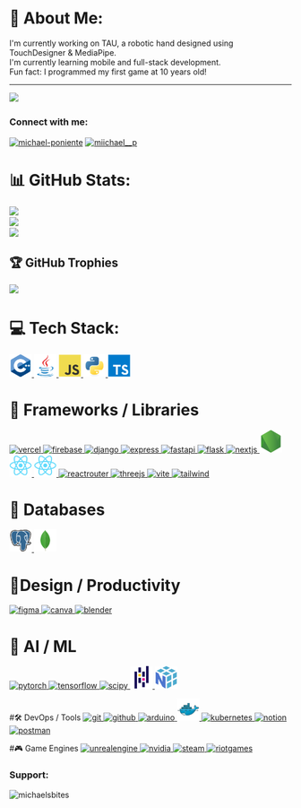 # 💫 About Me:
I'm currently working on TAU, a robotic hand designed using TouchDesigner & MediaPipe.<br>I'm currently learning mobile and full-stack development.<br>Fun fact: I programmed my first game at 10 years old!

---
[![](https://visitcount.itsvg.in/api?id=yourfavoriteneighborhoodpochacco&icon=1&color=0)](https://visitcount.itsvg.in)

<h3 align="left">Connect with me:</h3>
<p align="left">
<a href="https://linkedin.com/in/michael-poniente" target="blank"><img align="center" src="https://raw.githubusercontent.com/rahuldkjain/github-profile-readme-generator/master/src/images/icons/Social/linked-in-alt.svg" alt="michael-poniente" height="30" width="40" /></a>
<a href="https://instagram.com/miichael__p" target="blank"><img align="center" src="https://raw.githubusercontent.com/rahuldkjain/github-profile-readme-generator/master/src/images/icons/Social/instagram.svg" alt="miichael__p" height="30" width="40" /></a>
</p>

# 📊 GitHub Stats:
![](https://github-readme-stats.vercel.app/api?username=yourfavoriteneighborhoodpochacco&theme=tokyonight&hide_border=false&include_all_commits=true&count_private=true)<br/>
![](https://nirzak-streak-stats.vercel.app/?user=yourfavoriteneighborhoodpochacco&theme=tokyonight&hide_border=false)<br/>
![](https://github-readme-stats.vercel.app/api/top-langs/?username=yourfavoriteneighborhoodpochacco&theme=tokyonight&hide_border=false&include_all_commits=true&count_private=true&layout=compact)

## 🏆 GitHub Trophies
![](https://github-profile-trophy.vercel.app/?username=yourfavoriteneighborhoodpochacco&theme=dracula&no-frame=false&no-bg=true&margin-w=4)


<p align="left"> 

  # 💻 Tech Stack:
  <a href="https://isocpp.org/" target="_blank" rel="noreferrer"> 
    <img src="https://raw.githubusercontent.com/devicons/devicon/master/icons/cplusplus/cplusplus-original.svg" alt="cplusplus" width="40" height="40"/> 
  </a> 
  <a href="https://www.java.com" target="_blank" rel="noreferrer"> 
    <img src="https://raw.githubusercontent.com/devicons/devicon/master/icons/java/java-original.svg" alt="java" width="40" height="40"/> 
  </a> 
  <a href="https://developer.mozilla.org/en-US/docs/Web/JavaScript" target="_blank" rel="noreferrer"> 
    <img src="https://raw.githubusercontent.com/devicons/devicon/master/icons/javascript/javascript-original.svg" alt="javascript" width="40" height="40"/> 
  </a> 
  <a href="https://www.python.org" target="_blank" rel="noreferrer"> 
    <img src="https://raw.githubusercontent.com/devicons/devicon/master/icons/python/python-original.svg" alt="python" width="40" height="40"/> 
  </a> 
  <a href="https://www.typescriptlang.org/" target="_blank" rel="noreferrer"> 
    <img src="https://raw.githubusercontent.com/devicons/devicon/master/icons/typescript/typescript-original.svg" alt="typescript" width="40" height="40"/> 
  </a> 

# 📖 Frameworks / Libraries
  <a href="https://vercel.com/" target="_blank" rel="noreferrer"> 
    <img src="https://assets.vercel.com/image/upload/v1662130559/front/favicon/vercel/180x180.png" alt="vercel" width="40" height="40"/> 
  </a> 
  <a href="https://firebase.google.com/" target="_blank" rel="noreferrer"> 
    <img src="https://www.vectorlogo.zone/logos/firebase/firebase-icon.svg" alt="firebase" width="40" height="40"/> 
  </a> 
  <a href="https://www.djangoproject.com/" target="_blank" rel="noreferrer"> 
    <img src="https://cdn.worldvectorlogo.com/logos/django.svg" alt="django" width="40" height="40"/> 
  </a> 
  <a href="https://expressjs.com" target="_blank" rel="noreferrer"> 
    <img src="https://img.shields.io/badge/express.js-%23404d59.svg?style=flat-square&logo=express&logoColor=%2361DAFB" alt="express" width="40" height="40"/> 
  </a> 
  <a href="https://fastapi.tiangolo.com/" target="_blank" rel="noreferrer"> 
    <img src="https://cdn.worldvectorlogo.com/logos/fastapi-1.svg" alt="fastapi" width="40" height="40"/> 
  </a> 
  <a href="https://flask.palletsprojects.com/" target="_blank" rel="noreferrer"> 
    <img src="https://img.shields.io/badge/flask-%23000.svg?style=flat-square&logo=flask&logoColor=white" alt="flask" width="40" height="40"/> 
  </a> 
  <a href="https://nextjs.org/" target="_blank" rel="noreferrer"> 
    <img src="https://img.shields.io/badge/Next-black?style=flat-square&logo=next.js&logoColor=white" alt="nextjs" width="40" height="40"/> 
  </a> 
  <a href="https://nodejs.org" target="_blank" rel="noreferrer"> 
    <img src="https://raw.githubusercontent.com/devicons/devicon/master/icons/nodejs/nodejs-original.svg" alt="nodejs" width="40" height="40"/> 
  </a> 
  <a href="https://react.dev/" target="_blank" rel="noreferrer"> 
    <img src="https://raw.githubusercontent.com/devicons/devicon/master/icons/react/react-original.svg" alt="react" width="40" height="40"/> 
  </a> 
  <a href="https://reactnative.dev/" target="_blank" rel="noreferrer"> 
    <img src="https://raw.githubusercontent.com/devicons/devicon/master/icons/react/react-original.svg" alt="reactnative" width="40" height="40"/> 
  </a> 
  <a href="https://reactrouter.com/" target="_blank" rel="noreferrer"> 
    <img src="https://img.shields.io/badge/React_Router-CA4245?style=flat-square&logo=react-router&logoColor=white" alt="reactrouter" width="40" height="40"/> 
  </a> 
  <a href="https://threejs.org/" target="_blank" rel="noreferrer"> 
    <img src="https://img.shields.io/badge/threejs-black?style=flat-square&logo=three.js&logoColor=white" alt="threejs" width="40" height="40"/> 
  </a> 
  <a href="https://vitejs.dev/" target="_blank" rel="noreferrer"> 
    <img src="https://vitejs.dev/logo.svg" alt="vite" width="40" height="40"/> 
  </a> 
  <a href="https://tailwindcss.com/" target="_blank" rel="noreferrer"> 
    <img src="https://www.vectorlogo.zone/logos/tailwindcss/tailwindcss-icon.svg" alt="tailwind" width="40" height="40"/> 
  </a> 

 # 🔢 Databases
  <a href="https://www.postgresql.org" target="_blank" rel="noreferrer"> 
    <img src="https://raw.githubusercontent.com/devicons/devicon/master/icons/postgresql/postgresql-original.svg" alt="postgresql" width="40" height="40"/> 
  </a> 
  <a href="https://www.mongodb.com/" target="_blank" rel="noreferrer"> 
    <img src="https://raw.githubusercontent.com/devicons/devicon/master/icons/mongodb/mongodb-original.svg" alt="mongodb" width="40" height="40"/> 
  </a> 

# 🎨Design / Productivity 
  <a href="https://www.figma.com/" target="_blank" rel="noreferrer"> 
    <img src="https://www.vectorlogo.zone/logos/figma/figma-icon.svg" alt="figma" width="40" height="40"/> 
  </a> 
  <a href="https://www.canva.com/" target="_blank" rel="noreferrer"> 
    <img src="https://img.shields.io/badge/Canva-%2300C4CC.svg?style=flat-square&logo=Canva&logoColor=white" alt="canva" width="40" height="40"/> 
  </a> 
  <a href="https://www.blender.org/" target="_blank" rel="noreferrer"> 
    <img src="https://download.blender.org/branding/community/blender_community_badge_white.svg" alt="blender" width="40" height="40"/> 
  </a> 

# 🤖 AI / ML
  <a href="https://pytorch.org/" target="_blank" rel="noreferrer"> 
    <img src="https://www.vectorlogo.zone/logos/pytorch/pytorch-icon.svg" alt="pytorch" width="40" height="40"/> 
  </a> 
  <a href="https://www.tensorflow.org" target="_blank" rel="noreferrer"> 
    <img src="https://www.vectorlogo.zone/logos/tensorflow/tensorflow-icon.svg" alt="tensorflow" width="40" height="40"/> 
  </a> 
  <a href="https://scipy.org/" target="_blank" rel="noreferrer"> 
    <img src="https://img.shields.io/badge/SciPy-%230C55A5.svg?style=flat-square&logo=scipy&logoColor=%white" alt="scipy" width="40" height="40"/> 
  </a> 
  <a href="https://pandas.pydata.org/" target="_blank" rel="noreferrer"> 
    <img src="https://raw.githubusercontent.com/devicons/devicon/master/icons/pandas/pandas-original.svg" alt="pandas" width="40" height="40"/> 
  </a> 
  <a href="https://numpy.org/" target="_blank" rel="noreferrer"> 
    <img src="https://raw.githubusercontent.com/devicons/devicon/master/icons/numpy/numpy-original.svg" alt="numpy" width="40" height="40"/> 
  </a> 

#🛠️ DevOps / Tools
  <a href="https://git-scm.com/" target="_blank" rel="noreferrer"> 
    <img src="https://www.vectorlogo.zone/logos/git-scm/git-scm-icon.svg" alt="git" width="40" height="40"/> 
  </a> 
  <a href="https://github.com/" target="_blank" rel="noreferrer"> 
    <img src="https://img.shields.io/badge/github-%23121011.svg?style=flat-square&logo=github&logoColor=white" alt="github" width="40" height="40"/> 
  </a> 
  <a href="https://www.arduino.cc/" target="_blank" rel="noreferrer"> 
    <img src="https://cdn.worldvectorlogo.com/logos/arduino-1.svg" alt="arduino" width="40" height="40"/> 
  </a> 
  <a href="https://www.docker.com/" target="_blank" rel="noreferrer"> 
    <img src="https://raw.githubusercontent.com/devicons/devicon/master/icons/docker/docker-original.svg" alt="docker" width="40" height="40"/> 
  </a> 
  <a href="https://kubernetes.io/" target="_blank" rel="noreferrer"> 
    <img src="https://www.vectorlogo.zone/logos/kubernetes/kubernetes-icon.svg" alt="kubernetes" width="40" height="40"/> 
  </a> 
  <a href="https://www.notion.so/" target="_blank" rel="noreferrer"> 
    <img src="https://img.shields.io/badge/Notion-%23000000.svg?style=flat-square&logo=notion&logoColor=white" alt="notion" width="40" height="40"/> 
  </a> 
  <a href="https://www.postman.com/" target="_blank" rel="noreferrer"> 
    <img src="https://www.vectorlogo.zone/logos/getpostman/getpostman-icon.svg" alt="postman" width="40" height="40"/> 
  </a> 

#🎮 Game Engines
  <a href="https://www.unrealengine.com/" target="_blank" rel="noreferrer"> 
    <img src="https://img.shields.io/badge/unrealengine-%23313131.svg?style=flat-square&logo=unrealengine&logoColor=white" alt="unrealengine" width="40" height="40"/> 
  </a> 
  <a href="https://www.nvidia.com/" target="_blank" rel="noreferrer"> 
    <img src="https://cdn.worldvectorlogo.com/logos/nvidia.svg" alt="nvidia" width="40" height="40"/> 
  </a> 
  <a href="https://store.steampowered.com/" target="_blank" rel="noreferrer"> 
    <img src="https://img.shields.io/badge/steam-%23000000.svg?style=flat-square&logo=steam&logoColor=white)" alt="steam" width="40" height="40"/> 
  </a> 
  <a href="https://www.riotgames.com/" target="_blank" rel="noreferrer"> 
    <img src="https://img.shields.io/badge/riotgames-D32936.svg?style=flat-square&logo=riotgames&logoColor=white" alt="riotgames" width="40" height="40"/> 
  </a> 
</p>

 <h3 align="left">Support:</h3>
<p><a href="https://www.buymeacoffee.com/michaelsbites"> <img align="left" src="https://cdn.buymeacoffee.com/buttons/v2/default-yellow.png" height="50" width="210" alt="michaelsbites" /></a></p><br><br>
